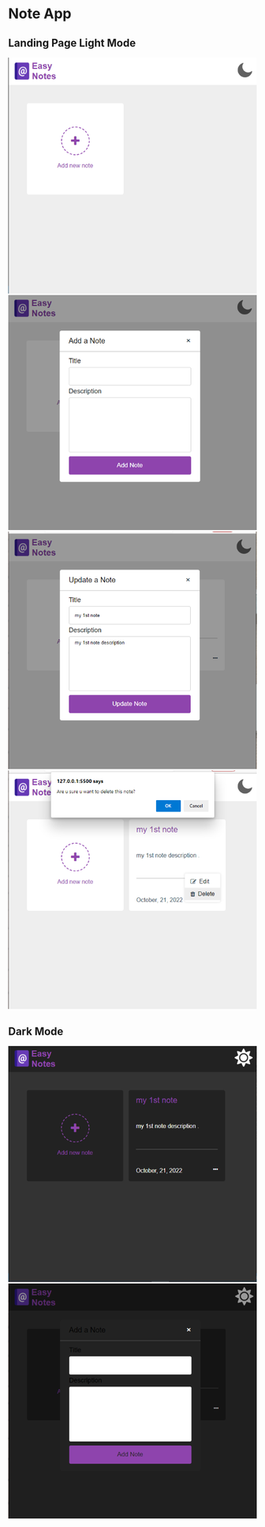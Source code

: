 # Note App

##  Landing Page Light Mode
<img src="readme-img/1.png">
<img src="readme-img/2.png">
<img src="readme-img/5.png">
<img src="readme-img/6.png">

## Dark Mode
<img src="readme-img/3.png">
<img src="readme-img/4.png">